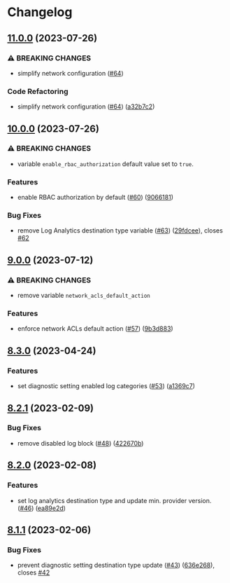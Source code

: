 # Changelog

## [11.0.0](https://github.com/equinor/terraform-azurerm-key-vault/compare/v10.0.0...v11.0.0) (2023-07-26)


### ⚠ BREAKING CHANGES

* simplify network configuration ([#64](https://github.com/equinor/terraform-azurerm-key-vault/issues/64))

### Code Refactoring

* simplify network configuration ([#64](https://github.com/equinor/terraform-azurerm-key-vault/issues/64)) ([a32b7c2](https://github.com/equinor/terraform-azurerm-key-vault/commit/a32b7c2e80b6d6b866f5a36bc8779b8a119721e4))

## [10.0.0](https://github.com/equinor/terraform-azurerm-key-vault/compare/v9.0.0...v10.0.0) (2023-07-26)


### ⚠ BREAKING CHANGES

* variable `enable_rbac_authorization` default value set to `true`.

### Features

* enable RBAC authorization by default ([#60](https://github.com/equinor/terraform-azurerm-key-vault/issues/60)) ([9066181](https://github.com/equinor/terraform-azurerm-key-vault/commit/906618197c8b8a62920b6ee7f93f7a9f5f79e6a8))


### Bug Fixes

* remove Log Analytics destination type variable ([#63](https://github.com/equinor/terraform-azurerm-key-vault/issues/63)) ([29fdcee](https://github.com/equinor/terraform-azurerm-key-vault/commit/29fdceec318d62963ac8dfefc24dcef3f4e11667)), closes [#62](https://github.com/equinor/terraform-azurerm-key-vault/issues/62)

## [9.0.0](https://github.com/equinor/terraform-azurerm-key-vault/compare/v8.3.0...v9.0.0) (2023-07-12)


### ⚠ BREAKING CHANGES

* remove variable `network_acls_default_action`

### Features

* enforce network ACLs default action ([#57](https://github.com/equinor/terraform-azurerm-key-vault/issues/57)) ([9b3d883](https://github.com/equinor/terraform-azurerm-key-vault/commit/9b3d8836c25e4625884e64d2f20ac2845617abbb))

## [8.3.0](https://github.com/equinor/terraform-azurerm-key-vault/compare/v8.2.1...v8.3.0) (2023-04-24)


### Features

* set diagnostic setting enabled log categories ([#53](https://github.com/equinor/terraform-azurerm-key-vault/issues/53)) ([a1369c7](https://github.com/equinor/terraform-azurerm-key-vault/commit/a1369c7fd6311472a7fe4bc77d6ab10b00a91a28))

## [8.2.1](https://github.com/equinor/terraform-azurerm-key-vault/compare/v8.2.0...v8.2.1) (2023-02-09)


### Bug Fixes

* remove disabled log block ([#48](https://github.com/equinor/terraform-azurerm-key-vault/issues/48)) ([422670b](https://github.com/equinor/terraform-azurerm-key-vault/commit/422670b3b2b675ad82cb1394ecec33d83869d435))

## [8.2.0](https://github.com/equinor/terraform-azurerm-key-vault/compare/v8.1.1...v8.2.0) (2023-02-08)


### Features

* set log analytics destination type and update min. provider version. ([#46](https://github.com/equinor/terraform-azurerm-key-vault/issues/46)) ([ea89e2d](https://github.com/equinor/terraform-azurerm-key-vault/commit/ea89e2d94fb7325716cfca81a684d6931401d168))

## [8.1.1](https://github.com/equinor/terraform-azurerm-key-vault/compare/v8.1.0...v8.1.1) (2023-02-06)


### Bug Fixes

* prevent diagnostic setting destination type update ([#43](https://github.com/equinor/terraform-azurerm-key-vault/issues/43)) ([636e268](https://github.com/equinor/terraform-azurerm-key-vault/commit/636e2683ae63cadbebfc8c4ee6e9d057c4b54beb)), closes [#42](https://github.com/equinor/terraform-azurerm-key-vault/issues/42)

